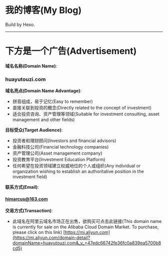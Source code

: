 # 我的博客(My Blog)

Build by Hexo.
- - -

# 下方是一个广告(Advertisement)

**域名名称(Domain Name)**:
### huayutouzi.com

**域名亮点(Domain Name Advantage)**:
- 拼音组成，易于记忆(Easy to remember)
- 直接关联到投资的概念(Directly related to the concept of investment)
- 适合投资咨询、资产管理等领域(Suitable for investment consulting, asset management and other fields)

**目标受众(Target Audience)**:
- 投资者和理财顾问(Investors and financial advisors)
- 金融科技公司(Financial technology companies)
- 资产管理公司(Asset management company)
- 投资教育平台(Investment Education Platform)
- 任何希望在投资领域建立权威地位的个人或组织(Any individual or organization wishing to establish an authoritative position in the investment field)

**联系方式(Email)**:
#### himarcus@163.com

**交易方式(Transaction)**: 

- 此域名在阿里云域名市场正在出售，欲购买可点击此链接(This domain name is currently for sale on the Alibaba Cloud Domain Market. To purchase, please click on this link) [https://mi.aliyun.com](https://mi.aliyun.com/domain-detail?domainName=huayutouzi.com&_v_=47edc66742fe36fc0a839ea5700b8cd5)
